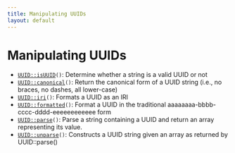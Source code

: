```yaml
---
title: Manipulating UUIDs
layout: default
---
```


# Manipulating UUIDs

* <code><a href="UUID%3A%3AisUUID">UUID::isUUID</a>()</code>: Determine whether a string is a valid UUID or not
* <code><a href="UUID%3A%3Acanonical">UUID::canonical</a>()</code>: Return the canonical form of a UUID string (i.e., no braces, no dashes, all lower-case)
* <code><a href="UUID%3A%3Airi">UUID::iri</a>()</code>: Formats a UUID as an IRI
* <code><a href="UUID%3A%3Aformatted">UUID::formatted</a>()</code>: Format a UUID in the traditional aaaaaaaa-bbbb-cccc-dddd-eeeeeeeeeeee form
* <code><a href="UUID%3A%3Aparse">UUID::parse</a>()</code>: Parse a string containing a UUID and return an array representing its value.
* <code><a href="UUID%3A%3Aunparse">UUID::unparse</a>()</code>: Constructs a UUID string given an array as returned by UUID::parse()
